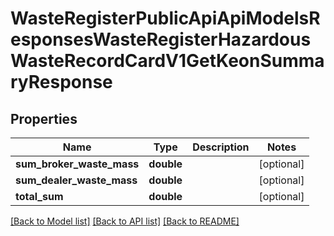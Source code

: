# WasteRegisterPublicApiApiModelsResponsesWasteRegisterHazardousWasteRecordCardV1GetKeonSummaryResponse

## Properties
Name | Type | Description | Notes
------------ | ------------- | ------------- | -------------
**sum_broker_waste_mass** | **double** |  | [optional] 
**sum_dealer_waste_mass** | **double** |  | [optional] 
**total_sum** | **double** |  | [optional] 

[[Back to Model list]](../README.md#documentation-for-models) [[Back to API list]](../README.md#documentation-for-api-endpoints) [[Back to README]](../README.md)


